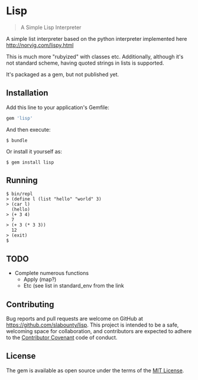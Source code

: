 # Lisp

> A Simple Lisp Interpreter

A simple list interpreter based on the python interpreter
implemented here http://norvig.com/lispy.html

This is much more "rubyized" with classes etc. Additionally,
although it's not standard scheme, having quoted strings in
lists is supported.

It's packaged as a gem, but not published yet.

## Installation

Add this line to your application's Gemfile:

```ruby
gem 'lisp'
```

And then execute:

    $ bundle

Or install it yourself as:

    $ gem install lisp


## Running 
    $ bin/repl
    > (define l (list "hello" "world" 3)
    > (car l)
      (hello)
    > (+ 3 4)
      7
    > (+ 3 (* 3 3))
      12
    > (exit)
    $

## TODO
* Complete numerous functions
    * Apply (map?)
    * Etc (see list in standard_env from the link

## Contributing

Bug reports and pull requests are welcome on GitHub at https://github.com/slabounty/lisp. This project is intended to be a safe, welcoming space for collaboration, and contributors are expected to adhere to the [Contributor Covenant](http://contributor-covenant.org) code of conduct.


## License

The gem is available as open source under the terms of the [MIT License](http://opensource.org/licenses/MIT).


